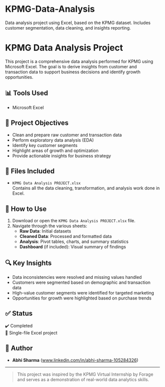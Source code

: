 # KPMG-Data-Analysis
Data analysis project using Excel, based on the KPMG dataset. Includes customer segmentation, data cleaning, and insights reporting.

# KPMG Data Analysis Project

This project is a comprehensive data analysis performed for KPMG using Microsoft Excel. The goal is to derive insights from customer and transaction data to support business decisions and identify growth opportunities.

## 📊 Tools Used

- Microsoft Excel

## 🎯 Project Objectives

- Clean and prepare raw customer and transaction data  
- Perform exploratory data analysis (EDA)  
- Identify key customer segments  
- Highlight areas of growth and optimization  
- Provide actionable insights for business strategy

## 📁 Files Included

- `KPMG Data Analysis PROJECT.xlsx`  
  Contains all the data cleaning, transformation, and analysis work done in Excel.

## 🧭 How to Use

1. Download or open the `KPMG Data Analysis PROJECT.xlsx` file.
2. Navigate through the various sheets:
   - **Raw Data**: Initial datasets
   - **Cleaned Data**: Processed and formatted data
   - **Analysis**: Pivot tables, charts, and summary statistics
   - **Dashboard** (if included): Visual summary of findings

## 🔍 Key Insights

- Data inconsistencies were resolved and missing values handled
- Customers were segmented based on demographic and transaction data
- High-value customer segments were identified for targeted marketing
- Opportunities for growth were highlighted based on purchase trends

## ✅ Status

✔️ Completed  
📁 Single-file Excel project

## 📌 Author

- **Abhi Sharma** (www.linkedin.com/in/abhi-sharma-105284326)

---

> This project was inspired by the KPMG Virtual Internship by Forage and serves as a demonstration of real-world data analytics skills.
